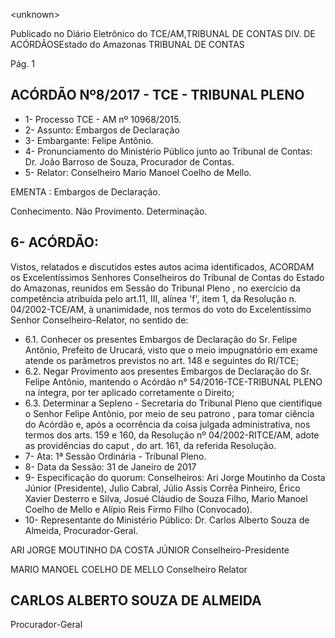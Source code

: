 &lt;unknown&gt;

Publicado  no  Diário Eletrônico do TCE/AM,TRIBUNAL DE CONTAS DIV. DE  ACÓRDÃOSEstado do Amazonas TRIBUNAL DE CONTAS

Pág. 1

## ACÓRDÃO Nº8/2017 - TCE - TRIBUNAL PLENO

- 1- Processo TCE - AM nº 10968/2015.
- 2- Assunto: Embargos de Declaração
- 3- Embargante: Felipe Antônio.
- 4- Pronunciamento  do  Ministério  Público  junto  ao  Tribunal  de  Contas: Dr.  João Barroso de Souza, Procurador de Contas.
- 5- Relator: Conselheiro Mario Manoel Coelho de Mello.

EMENTA : Embargos de Declaração.

Conhecimento. Não Provimento. Determinação.

## 6- ACÓRDÃO:

Vistos, relatados e discutidos estes autos acima identificados, ACORDAM os Excelentíssimos Senhores Conselheiros do Tribunal de Contas do Estado do Amazonas, reunidos  em  Sessão  do Tribunal  Pleno ,  no  exercício  da  competência  atribuída  pelo art.11,  III,  alínea  'f',  item  1,  da  Resolução  n.  04/2002-TCE/AM, à  unanimidade, nos termos do voto do Excelentíssimo Senhor Conselheiro-Relator, no sentido de:

- 6.1. Conhecer os presentes  Embargos  de  Declaração  do  Sr.  Felipe Antônio, Prefeito de Urucará, visto que o meio impugnatório em exame atende os parâmetros previstos no art. 148 e seguintes do RI/TCE;
- 6.2. Negar  Provimento aos  presentes  Embargos  de  Declaração  do  Sr. Felipe Antônio, mantendo o Acórdão n° 54/2016-TCE-TRIBUNAL PLENO na íntegra, por ter aplicado corretamente o Direito;
- 6.3. Determinar a Sepleno - Secretaria do Tribunal Pleno que cientifique o Senhor Felipe Antônio, por meio de seu patrono , para tomar ciência do Acórdão  e,  após  a  ocorrência  da  coisa  julgada  administrativa,  nos termos dos arts. 159 e 160, da Resolução nº 04/2002-RITCE/AM, adote as providências do caput , do art. 161, da referida Resolução.
- 7- Ata: 1ª Sessão Ordinária - Tribunal Pleno.
- 8- Data da Sessão: 31 de Janeiro de 2017
- 9- Especificação  do  quorum: Conselheiros: Ari Jorge Moutinho  da  Costa  Júnior (Presidente), Julio Cabral,  Júlio Assis Corrêa Pinheiro, Érico Xavier Desterro e Silva, Josué Cláudio de Souza Filho, Mario Manoel Coelho de Mello e Alípio Reis Firmo Filho (Convocado).
- 10-  Representante do Ministério Público: Dr. Carlos Alberto Souza de Almeida, Procurador-Geral.

ARI JORGE MOUTINHO DA COSTA JÚNIOR Conselheiro-Presidente

MARIO MANOEL COELHO DE MELLO Conselheiro Relator

## CARLOS ALBERTO SOUZA DE ALMEIDA

Procurador-Geral